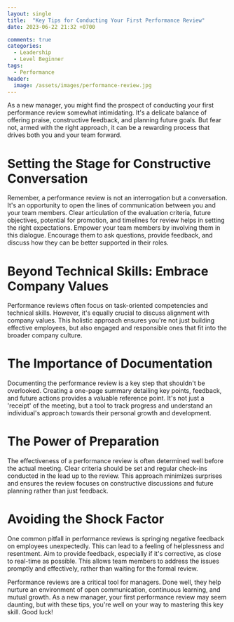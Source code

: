 ```yaml
---
layout: single
title:  "Key Tips for Conducting Your First Performance Review"
date: 2023-06-22 21:32 +0700

comments: true
categories:
  - Leadership
  - Level Beginner
tags:
  - Performance
header:
  image: /assets/images/performance-review.jpg
---
```



As a new manager, you might find the prospect of conducting your first performance review somewhat intimidating. It's a delicate balance of offering praise, constructive feedback, and planning future goals. But fear not, armed with the right approach, it can be a rewarding process that drives both you and your team forward.

# Setting the Stage for Constructive Conversation

Remember, a performance review is not an interrogation but a conversation. It's an opportunity to open the lines of communication between you and your team members. Clear articulation of the evaluation criteria, future objectives, potential for promotion, and timelines for review helps in setting the right expectations. Empower your team members by involving them in this dialogue. Encourage them to ask questions, provide feedback, and discuss how they can be better supported in their roles.

# Beyond Technical Skills: Embrace Company Values

Performance reviews often focus on task-oriented competencies and technical skills. However, it's equally crucial to discuss alignment with company values. This holistic approach ensures you're not just building effective employees, but also engaged and responsible ones that fit into the broader company culture.

# The Importance of Documentation

Documenting the performance review is a key step that shouldn't be overlooked. Creating a one-page summary detailing key points, feedback, and future actions provides a valuable reference point. It's not just a 'receipt' of the meeting, but a tool to track progress and understand an individual's approach towards their personal growth and development.

# The Power of Preparation

The effectiveness of a performance review is often determined well before the actual meeting. Clear criteria should be set and regular check-ins conducted in the lead up to the review. This approach minimizes surprises and ensures the review focuses on constructive discussions and future planning rather than just feedback.

# Avoiding the Shock Factor

One common pitfall in performance reviews is springing negative feedback on employees unexpectedly. This can lead to a feeling of helplessness and resentment. Aim to provide feedback, especially if it's corrective, as close to real-time as possible. This allows team members to address the issues promptly and effectively, rather than waiting for the formal review.

Performance reviews are a critical tool for managers. Done well, they help nurture an environment of open communication, continuous learning, and mutual growth. As a new manager, your first performance review may seem daunting, but with these tips, you're well on your way to mastering this key skill. Good luck!
